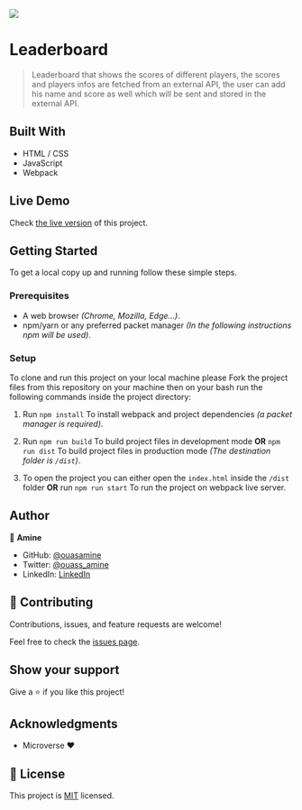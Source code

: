 ![](https://img.shields.io/badge/Microverse-blueviolet)

# Leaderboard

> Leaderboard that shows the scores of different players, the scores and players infos are fetched from an external API, the user can add his name and score as well which will be sent and stored in the external API.


## Built With

- HTML / CSS
- JavaScript
- Webpack

## Live Demo

Check [the live version](https://ouasamine.github.io/leaderboard/) of this project.

## Getting Started

To get a local copy up and running follow these simple steps.

### Prerequisites

  - A web browser _(Chrome, Mozilla, Edge...)_.
  - npm/yarn or any preferred packet manager _(In the following instructions npm will be used)_.

### Setup

  To clone and run this project on your local machine please Fork the project files from this repository on your machine then on your bash run the following commands inside the project directory: 

1. Run `npm install` To install webpack and project dependencies _(a packet manager is required)_.

2. Run `npm run build` To build project files in development mode **OR** `npm run dist` To build project files in production mode _(The destination folder is `/dist`)_.

3. To open the project you can either open the `index.html` inside the `/dist` folder **OR** run `npm run start` To run the project on webpack live server.


## Author

👤 **Amine**

- GitHub: [@ouasamine](https://github.com/ouasamine)
- Twitter: [@ouass_amine](https://twitter.com/ouass_amine)
- LinkedIn: [LinkedIn](https://www.linkedin.com/in/amine-ouassef-314686214/)

## 🤝 Contributing

Contributions, issues, and feature requests are welcome!

Feel free to check the [issues page](../../issues/).

## Show your support

Give a ⭐️ if you like this project!

## Acknowledgments

- Microverse :heart:

## 📝 License

This project is [MIT](./LICENSE) licensed.
